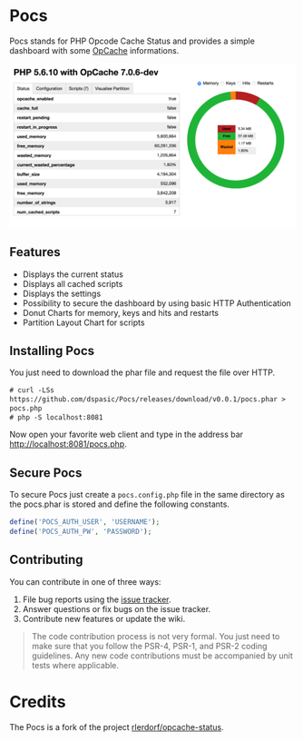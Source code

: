 # Pocs

Pocs stands for PHP Opcode Cache Status and provides a simple dashboard with some [OpCache](http://php.net/manual/en/book.opcache.php)
informations.

[![Pocs Dashboard](https://raw.githubusercontent.com/dspasic/Pocs/master/share/doc/images/pocs-dashboard.png)](https://raw.githubusercontent.com/dspasic/Pocs/master/share/doc/images/pocs-dashboard.png)

## Features

- Displays the current status
- Displays all cached scripts
- Displays the settings
- Possibility to secure the dashboard by using basic HTTP Authentication
- Donut Charts for memory, keys and hits and restarts
- Partition Layout Chart for scripts

## Installing Pocs

You just need to download the phar file and request the file over HTTP.

```
# curl -LSs https://github.com/dspasic/Pocs/releases/download/v0.0.1/pocs.phar > pocs.php
# php -S localhost:8081
```

Now open your favorite web client and type in the address bar [http://localhost:8081/pocs.php](http://localhost:8081/pocs.php).

## Secure Pocs

To secure Pocs just create a `pocs.config.php` file in the same directory as the pocs.phar is stored and define the
following constants. 

```php
define('POCS_AUTH_USER', 'USERNAME');
define('POCS_AUTH_PW', 'PASSWORD');
```

## Contributing

You can contribute in one of three ways:

1. File bug reports using the [issue tracker](https://github.com/dspasic/Pocs/issues).
2. Answer questions or fix bugs on the issue tracker.
3. Contribute new features or update the wiki.

> The code contribution process is not very formal. You just need to make sure that you follow the PSR-4, PSR-1, and PSR-2 coding guidelines. Any new code contributions must be accompanied by unit tests where applicable.

# Credits

The Pocs is a fork of the project [rlerdorf/opcache-status](https://github.com/rlerdorf/opcache-status).
